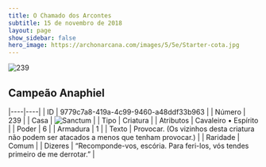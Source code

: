 ```yaml
---
title: O Chamado dos Arcontes
subtitle: 15 de novembro de 2018
layout: page
show_sidebar: false
hero_image: https://archonarcana.com/images/5/5e/Starter-cota.jpg
---
```


![239](https://cdn.keyforgegame.com/media/card_front/pt/341_239_FR9V84W6X65C_pt.png)

## Campeão Anaphiel

|----|----|
| ID | 9779c7a8-419a-4c99-9460-a48ddf33b963 |
| Número | 239 |
| Casa | ![Sanctum](https://archonarcana.com/images/thumb/c/c7/Sanctum.png/22px-Sanctum.png "Santuário") |
| Tipo | Criatura |
| Atributos | Cavaleiro • Espírito |
| Poder | 6 |
| Armadura | 1 |
| Texto | Provocar. (Os vizinhos desta criatura não podem ser atacados a menos que tenham provocar.) |
| Raridade | Comum |
| Dizeres | “Recomponde-vos, escória. Para feri-los,  vós tendes primeiro de me derrotar.” |
